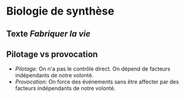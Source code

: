 # Biologie de synthèse

## Texte *Fabriquer la vie*

## Pilotage vs provocation

- *Pilotage:* On n'a pas le contrôle direct. On dépend de facteurs indépendants de notre volonté.
- *Provocation:* On force des événements sans être affecter par des facteurs indépendants de notre volonté.
